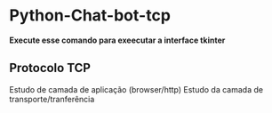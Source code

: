 # Python-Chat-bot-tcp

**Execute esse comando para exeecutar a interface tkinter**
## Protocolo TCP
Estudo de camada de aplicação (browser/http)
Estudo da camada de transporte/tranferência
